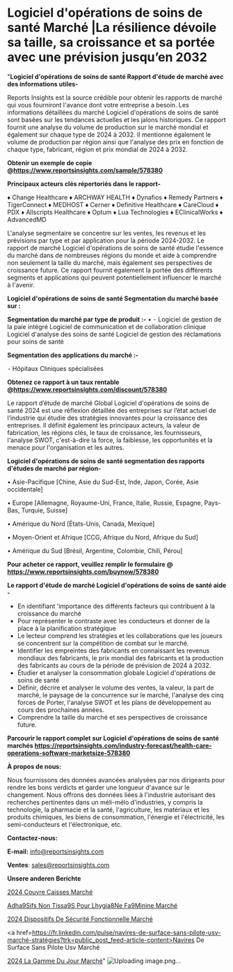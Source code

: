 # Logiciel d'opérations de soins de santé Marché |La résilience dévoile sa taille, sa croissance et sa portée avec une prévision jusqu’en 2032

"<strong>Logiciel d'opérations de soins de santé Rapport d'étude de marché avec des informations utiles-</strong>

Reports Insights est la source crédible pour obtenir les rapports de marché qui vous fourniront l'avance dont votre entreprise a besoin. Les informations détaillées du marché Logiciel d'opérations de soins de santé sont basées sur les tendances actuelles et les jalons historiques. Ce rapport fournit une analyse du volume de production sur le marché mondial et également sur chaque type de 2024 à 2032. Il mentionne également le volume de production par région ainsi que l'analyse des prix en fonction de chaque type, fabricant, région et prix mondial de 2024 à 2032.

<strong><b>Obtenir un exemple de copie @</b></strong><a href=https://www.reportsinsights.com/sample/578380><strong><b>https://www.reportsinsights.com/sample/578380</b></strong></a>

<b>Principaux acteurs clés répertoriés dans le rapport-</b>

<b> </b>♦ Change Healthcare 
♦ ARCHWAY HEALTH 
♦ Dynafios 
♦ Remedy Partners 
♦ TigerConnect 
♦ MEDHOST 
♦ Cerner 
♦ Definitive Healthcare 
♦ CareCloud 
♦ PDX 
♦ Allscripts Healthcare 
♦ Optum 
♦ Lua Technologies 
♦ EClinicalWorks 
♦ AdvancedMD

L'analyse segmentaire se concentre sur les ventes, les revenus et les prévisions par type et par application pour la période 2024-2032. Le rapport de marché Logiciel d'opérations de soins de santé étudie l'essence du marché dans de nombreuses régions du monde et aide à comprendre non seulement la taille du marché, mais également ses perspectives de croissance future. Ce rapport fournit également la portée des différents segments et applications qui peuvent potentiellement influencer le marché à l'avenir.

<strong>Logiciel d'opérations de soins de santé Segmentation du marché basée sur :</strong>

<strong>Segmentation du marché par type de produit :-</strong>
•
⁃ Logiciel de gestion de la paie intégré
Logiciel de communication et de collaboration clinique
Logiciel d'analyse des soins de santé
Logiciel de gestion des réclamations pour soins de santé

<strong>Segmentation des applications du marché :-</strong>

⁃ Hôpitaux
Cliniques spécialisées

<strong><b>Obtenez ce rapport à un taux rentable @</b></strong><a href=https://www.reportsinsights.com/discount/578380><strong><b>https://www.reportsinsights.com/discount/578380</b></strong></a>

Le rapport d’étude de marché Global Logiciel d'opérations de soins de santé 2024 est une réflexion détaillée des entreprises sur l’état actuel de l’industrie qui étudie des stratégies innovantes pour la croissance des entreprises. Il définit également les principaux acteurs, la valeur de fabrication, les régions clés, le taux de croissance, les fournisseurs, l'analyse SWOT, c'est-à-dire la force, la faiblesse, les opportunités et la menace pour l'organisation et les autres.

<strong>Logiciel d'opérations de soins de santé segmentation des rapports d'études de marché par région-</strong>

• Asie-Pacifique [Chine, Asie du Sud-Est, Inde, Japon, Corée, Asie occidentale]

• Europe [Allemagne, Royaume-Uni, France, Italie, Russie, Espagne, Pays-Bas, Turquie, Suisse]

• Amérique du Nord [États-Unis, Canada, Mexique]

• Moyen-Orient et Afrique [CCG, Afrique du Nord, Afrique du Sud]

• Amérique du Sud [Brésil, Argentine, Colombie, Chili, Pérou]

<strong>Pour acheter ce rapport, veuillez remplir le formulaire @   <a href=https://www.reportsinsights.com/buynow/578380>https://www.reportsinsights.com/buynow/578380</a></strong>

<strong>Le rapport d'étude de marché Logiciel d'opérations de soins de santé aide -</strong>
<ul>
  <li>En identifiant 'importance des différents facteurs qui contribuent à la croissance du marché</li>
  <li>Pour représenter le contraste avec les conducteurs et donner de la place à la planification stratégique</li>
  <li>Le lecteur comprend les stratégies et les collaborations que les joueurs se concentrent sur la compétition de combat sur le marché.</li>
  <li>Identifier les empreintes des fabricants en connaissant les revenus mondiaux des fabricants, le prix mondial des fabricants et la production des fabricants au cours de la période de prévision de 2024 à 2032.</li>
  <li>Étudier et analyser la consommation globale Logiciel d'opérations de soins de santé</li>
  <li>Définir, décrire et analyser le volume des ventes, la valeur, la part de marché, le paysage de la concurrence sur le marché, l'analyse des cinq forces de Porter, l'analyse SWOT et les plans de développement au cours des prochaines années.</li>
  <li>Comprendre la taille du marché et ses perspectives de croissance future.</li>
</ul>

<strong>Parcourir le rapport complet sur Logiciel d'opérations de soins de santé marchés <a href=https://reportsinsights.com/industry-forecast/health-care-operations-software-marketsize-578380>https://reportsinsights.com/industry-forecast/health-care-operations-software-marketsize-578380</a></strong>

<strong>À propos de nous:</strong>

Nous fournissons des données avancées analysées par nos dirigeants pour rendre les bons verdicts et garder une longueur d'avance sur le changement. Nous offrons des données liées à l'industrie autorisant des recherches pertinentes dans un méli-mélo d'industries, y compris la technologie, la pharmacie et la santé, l'agriculture, les matériaux et les produits chimiques, les biens de consommation, l'énergie et l'électricité, les semi-conducteurs et l'électronique, etc.

<strong>Contactez-nous:</strong>

<strong>E-mail:</strong> <a href=mailto:info@reportsinsights.com>info@reportsinsights.com</a>

<strong>Ventes</strong>: <a href=mailto:sales@reportsinsights.com>sales@reportsinsights.com</a>

<strong>Unsere anderen Berichte</strong>

<a href=https://www.linkedin.com/pulse/2024-couvre-caisses-march%C3%A9-rapport-sc%C3%A9nario-b6jxc/>2024 Couvre Caisses Marché</a>

<a href=https://www.linkedin.com/pulse/adh%C3%A9sifs-non-tiss%C3%A9s-pour-lhygi%C3%A8ne-f%C3%A9minine-march%C3%A9-llzse/>Adha9Sifs Non Tissa9S Pour Lhygia8Ne Fa9Minine Marché</a>

<a href=https://www.linkedin.com/pulse/2024-dispositifs-de-sécurité-fonctionnelle-marché-qnj3c/>2024 Dispositifs De Sécurité Fonctionnelle Marché</a>

<a href=https://fr.linkedin.com/pulse/navires-de-surface-sans-pilote-usv-marché-stratégies?trk=public_post_feed-article-content>Navires De Surface Sans Pilote Usv Marché</a>

<a href=https://www.linkedin.com/pulse/2024-la-gamme-du-jour-march%C3%A9-rapport-sc%C3%A9nario-7rqff/>2024 La Gamme Du Jour Marché</a>"
![Uploading image.png…]()
